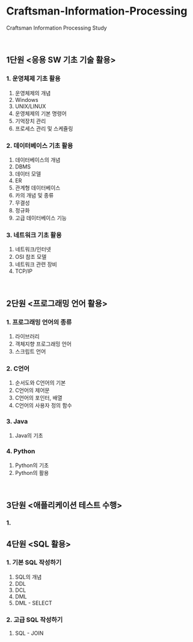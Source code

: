 # Craftsman-Information-Processing
Craftsman Information Processing Study

<br>

## 1단원 <응용 SW 기초 기술 활용>
### 1. 운영체제 기초 활용
   1. 운영체제의 개념
   2. Windows
   3. UNIX/LINUX
   4. 운영체제의 기본 명령어
   5. 기억장치 관리
   6. 프로세스 관리 및 스케쥴링

### 2. 데이터베이스 기초 활용
   1. 데이터베이스의 개념
   2. DBMS
   3. 데이터 모델
   4. ER
   5. 관계형 데이터베이스
   6. 카의 개념 및 종류
   7. 무결성
   8. 정규화
   9. 고급 데이터베이스 기능

### 3. 네트워크 기초 활용
   1. 네트워크/인터넷
   2. OSI 참조 모델
   3. 네트워크 관련 장비
   4. TCP/IP
<br>

## 2단원 <프로그래밍 언어 활용>
### 1. 프로그래밍 언어의 종류
   1. 라이브러리
   2. 객체지향 프로그래밍 언어
   3. 스크립트 언어

### 2. C언어
   1. 순서도와 C언어의 기본
   2. C언어의 제어문
   3. C언어의 포인터, 배열
   4. C언어의 사용자 정의 함수

### 3. Java
   1. Java의 기초

### 4. Python
   1. Python의 기초
   2. Python의 활용
<br>

## 3단원 <애플리케이션 테스트 수행>
### 1. 

## 4단원 <SQL 활용>
### 1. 기본 SQL 작성하기
   1. SQL의 개념
   2. DDL
   3. DCL
   4. DML
   5. DML - SELECT
### 2. 고급 SQL 작성하기
   1. SQL - JOIN
